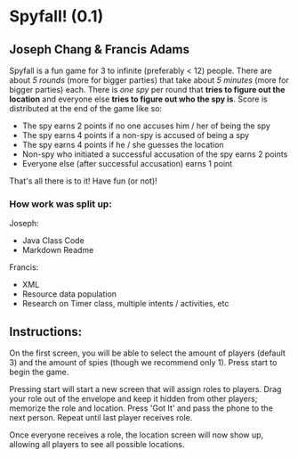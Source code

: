 # Spyfall! (0.1)
## Joseph Chang & Francis Adams

Spyfall is a fun game for 3 to infinite (preferably < 12) people. There are about *5 rounds* (more for bigger parties) that take about *5 minutes* (more for bigger parties) each. There is *one spy* per round that **tries to figure out the location** and everyone else **tries to figure out who the spy is**. Score is distributed at the end of the game like so:

- The spy earns 2 points if no one accuses him / her of being the spy
- The spy earns 4 points if a non-spy is accused of being a spy
- The spy earns 4 points if he / she guesses the location
- Non-spy who initiated a successful accusation of the spy earns 2 points
- Everyone else (after successful accusation) earns 1 point

That's all there is to it! Have fun (or not)!

### How work was split up:

Joseph:

- Java Class Code
- Markdown Readme

Francis:

- XML
- Resource data population
- Research on Timer class, multiple intents / activities, etc

## Instructions:

On the first screen, you will be able to select the amount of players (default 3) and the amount of spies (though we recommend only 1). Press start to begin the game.

Pressing start will start a new screen that will assign roles to players. Drag your role out of the envelope and keep it hidden from other players; memorize the role and location. Press 'Got It' and pass the phone to the next person. Repeat until last player receives role.

Once everyone receives a role, the location screen will now show up, allowing all players to see all possible locations.